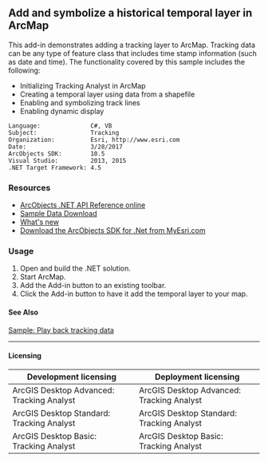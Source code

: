 ## Add and symbolize a historical temporal layer in ArcMap

  <div xmlns="http://www.w3.org/1999/xhtml" xmlns:my="http://schemas.microsoft.com/office/infopath/2003/myXSD/2006-02-10T23:25:53">This add-in demonstrates adding a tracking layer to ArcMap. Tracking data can be any type of feature class that includes time stamp information (such as date and time). The functionality covered by this sample includes the following:</div>

*   Initializing Tracking Analyst in ArcMap
*   Creating a temporal layer using data from a shapefile
*   Enabling and symbolizing track lines
*   Enabling dynamic display   


<!-- TODO: Fill this section below with metadata about this sample-->
```
Language:              C#, VB
Subject:               Tracking
Organization:          Esri, http://www.esri.com
Date:                  3/28/2017
ArcObjects SDK:        10.5
Visual Studio:         2013, 2015
.NET Target Framework: 4.5
```

### Resources

* [ArcObjects .NET API Reference online](http://desktop.arcgis.com/en/arcobjects/latest/net/webframe.htm)  
* [Sample Data Download](../../releases)  
* [What's new](http://desktop.arcgis.com/en/arcobjects/latest/net/webframe.htm#05247c04-bfd9-4e36-ae09-bc6e833c3b14.htm)  
* [Download the ArcObjects SDK for .Net from MyEsri.com](https://my.esri.com/)  

### Usage
1. Open and build the .NET solution.  
1. Start ArcMap.  
1. Add the Add-in button to an existing toolbar.  
1. Click the Add-in button to have it add the temporal layer to your map.  







#### See Also  
[Sample: Play back tracking data](../../../Net/Tracking/Samples/TAPlaybackTrackingData)  


---------------------------------

#### Licensing  
| Development licensing | Deployment licensing | 
| ------------- | ------------- | 
| ArcGIS Desktop Advanced: Tracking Analyst | ArcGIS Desktop Advanced: Tracking Analyst |  
| ArcGIS Desktop Standard: Tracking Analyst | ArcGIS Desktop Standard: Tracking Analyst |  
| ArcGIS Desktop Basic: Tracking Analyst | ArcGIS Desktop Basic: Tracking Analyst |  



